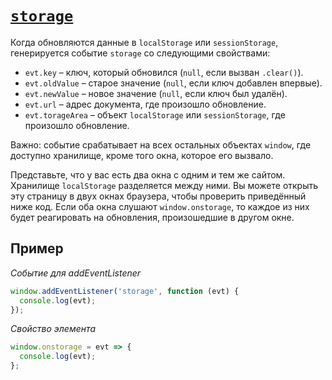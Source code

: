 # [`storage`](../index.md)

Когда обновляются данные в `localStorage` или `sessionStorage`, генерируется событие `storage` со следующими свойствами:

- `evt.key` – ключ, который обновился (`null`, если вызван `.clear()`).
- `evt.oldValue` – старое значение (`null`, если ключ добавлен впервые).
- `evt.newValue` – новое значение (`null`, если ключ был удалён).
- `evt.url` – адрес документа, где произошло обновление.
- `evt.torageArea` – объект `localStorage` или `sessionStorage`, где произошло обновление.

Важно: событие срабатывает на всех остальных объектах `window`, где доступно хранилище, кроме того окна, которое его вызвало.

Представьте, что у вас есть два окна с одним и тем же сайтом. Хранилище `localStorage` разделяется между ними. Вы можете открыть эту страницу в двух окнах браузера, чтобы проверить приведённый ниже код. Если оба окна слушают `window.onstorage`, то каждое из них будет реагировать на обновления, произошедшие в другом окне.

## Пример

_Событие для addEventListener_

```js
window.addEventListener('storage', function (evt) {
  console.log(evt);
});
```

_Свойство элемента_

```js
window.onstorage = evt => {
  console.log(evt);
};
```
